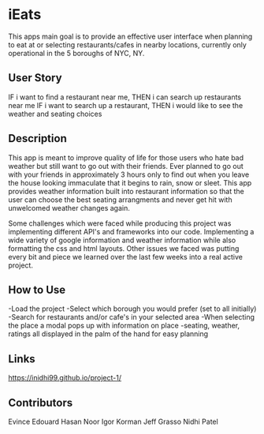 # iEats
This apps main goal is to provide an effective user interface when planning to eat at or selecting restaurants/cafes in nearby locations, currently only operational in the 5 boroughs of NYC, NY. 


## User Story 
IF i want to find a restaurant near me, THEN i can search up restaurants near me
IF i want to search up a restaurant, THEN i would like to see the weather and seating choices



## Description
This app is meant to improve quality of life for those users who hate bad weather but still want to go out with their friends. Ever planned to go out with your friends in approximately 3 hours only to find out when you leave the house looking immaculate that it begins to rain, snow or sleet. This app provides weather information built into restaurant information so that the user can choose the best seating arrangments and never get hit with unwelcomed weather changes again.

Some challenges which were faced while producing this project was implementing different API's and frameworks into our code. Implementing a wide variety of google information and weather information while also formatting the css and html layouts. Other issues we faced was putting every bit and piece we learned over the last few weeks into a real active project.

## How to Use
-Load the project
-Select which borough you would prefer (set to all initially)
-Search for restaurants and/or cafe's in your selected area
-When selecting the place a modal pops up with information on place
-seating, weather, ratings all displayed in the palm of the hand for easy planning

## Links
https://inidhi99.github.io/project-1/

## Contributors
Evince Edouard 
Hasan Noor 
Igor Korman 
Jeff Grasso 
Nidhi Patel 
